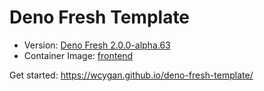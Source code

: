 # Deno Fresh Template

- Version:
  [Deno Fresh 2.0.0-alpha.63](https://jsr.io/@fresh/core@2.0.0-alpha.63)
- Container Image:
  [frontend](https://github.com/wcygan/deno-fresh-template/pkgs/container/deno-fresh-template%2Ffrontend)

Get started: https://wcygan.github.io/deno-fresh-template/
